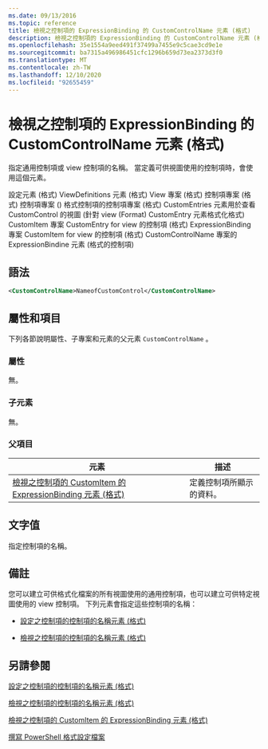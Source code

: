 ```yaml
---
ms.date: 09/13/2016
ms.topic: reference
title: 檢視之控制項的 ExpressionBinding 的 CustomControlName 元素 (格式)
description: 檢視之控制項的 ExpressionBinding 的 CustomControlName 元素 (格式)
ms.openlocfilehash: 35e1554a9eed491f37499a7455e9c5cae3cd9e1e
ms.sourcegitcommit: ba7315a496986451cfc1296b659d73ea2373d3f0
ms.translationtype: MT
ms.contentlocale: zh-TW
ms.lasthandoff: 12/10/2020
ms.locfileid: "92655459"
---
```

# <a name="customcontrolname-element-for-expressionbinding-for-controls-for-view-format"></a>檢視之控制項的 ExpressionBinding 的 CustomControlName 元素 (格式)

指定通用控制項或 view 控制項的名稱。 當定義可供視圖使用的控制項時，會使用這個元素。

設定元素 (格式) ViewDefinitions 元素 (格式) View 專案 (格式) 控制項專案 (格式) 控制項專案 () 格式控制項的控制項專案 (格式) CustomEntries 元素用於查看 CustomControl 的視圖 (針對 view (Format) CustomEntry 元素格式化格式) CustomItem 專案 CustomEntry for view 的控制項 (格式) ExpressionBinding 專案 CustomItem for view 的控制項 (格式) CustomControlName 專案的 ExpressionBindine 元素 (格式的控制項) 

## <a name="syntax"></a>語法

```xml
<CustomControlName>NameofCustomControl</CustomControlName>
```

## <a name="attributes-and-elements"></a>屬性和項目

下列各節說明屬性、子專案和元素的父元素 `CustomControlName` 。

### <a name="attributes"></a>屬性

無。

### <a name="child-elements"></a>子元素

無。

### <a name="parent-elements"></a>父項目

|元素|描述|
|-------------|-----------------|
|[檢視之控制項的 CustomItem 的 ExpressionBinding 元素 (格式)](./expressionbinding-element-for-customitem-for-controls-for-view-format.md)|定義控制項所顯示的資料。|

## <a name="text-value"></a>文字值

指定控制項的名稱。

## <a name="remarks"></a>備註

您可以建立可供格式化檔案的所有視圖使用的通用控制項，也可以建立可供特定視圖使用的 view 控制項。 下列元素會指定這些控制項的名稱：

- [設定之控制項的控制項的名稱元素 (格式)](./name-element-for-control-for-controls-for-configuration-format.md)

- [檢視之控制項的控制項的名稱元素 (格式)](./name-element-for-control-for-controls-for-view-format.md)

## <a name="see-also"></a>另請參閱

[設定之控制項的控制項的名稱元素 (格式)](./name-element-for-control-for-controls-for-configuration-format.md)

[檢視之控制項的控制項的名稱元素 (格式)](./name-element-for-control-for-controls-for-view-format.md)

[檢視之控制項的 CustomItem 的 ExpressionBinding 元素 (格式)](./expressionbinding-element-for-customitem-for-controls-for-view-format.md)

[撰寫 PowerShell 格式設定檔案](./writing-a-powershell-formatting-file.md)
